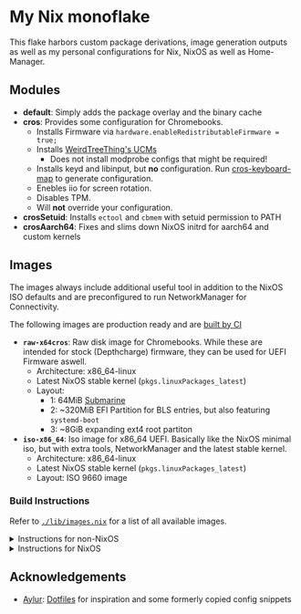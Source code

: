 # My Nix monoflake

This flake harbors custom package derivations, image generation outputs as well as my personal configurations for Nix, NixOS as well as Home-Manager.

## Modules

- **default**: Simply adds the package overlay and the binary cache
- **cros**: Provides some configuration for Chromebooks. 
  - Installs Firmware via `hardware.enableRedistributableFirmware = true;`
  - Installs [WeirdTreeThing's UCMs](https://github.com/WeirdTreeThing/alsa-ucm-conf-cros)
    - Does not install modprobe configs that might be required!
  - Installs keyd and libinput, but **no** configuration. Run [cros-keyboard-map]() to generate configuration.
  - Enebles iio for screen rotation.
  - Disables TPM.
  - Will **not** override your configuration.
- **crosSetuid**: Installs `ectool` and `cbmem` with setuid permission to PATH
- **crosAarch64**: Fixes and slims down NixOS initrd for aarch64 and custom kernels

## Images

The images always include additional useful tool in addition to the NixOS ISO defaults and are preconfigured to run NetworkManager for Connectivity.

The following images are production ready and are [built by CI](https://github.com/ninelore/flake/actions/workflows/images.yml)

- **`raw-x64cros`**: Raw disk image for Chromebooks. While these are intended for stock (Depthcharge) firmware, they can be used for UEFI Firmware aswell.
  - Architecture: x86_64-linux
  - Latest NixOS stable kernel (`pkgs.linuxPackages_latest`)
  - Layout:
    - 1: 64MiB [Submarine](https://github.com/fyralabs/submarine)
    - 2: ~320MiB EFI Partition for BLS entries, but also featuring `systemd-boot`
    - 3: ~8GiB expanding ext4 root partiton
- **`iso-x86_64`**: Iso image for x86_64 UEFI. Basically like the NixOS minimal iso, but with extra tools, NetworkManager and the latest stable kernel.
  - Architecture: x86_64-linux
  - Latest NixOS stable kernel (`pkgs.linuxPackages_latest`)
  - Layout: ISO 9660 image

### Build Instructions

Refer to [`./lib/images.nix`](lib/images.nix) for a list of all available images.

<details>
<summary>Instructions for non-NixOS</summary>

1. Have nix installed and the experimental features `nix-command flakes` enabled
2. ´nix run nixpkgs#cachix -- use 9lore`
3. ´nix build github:ninelore/flake#nixosImages.<Image>´
4. Image will be in `./result/` or `./result/iso/`

</details>

<details>
<summary>Instructions for NixOS</summary>
  
1. Have the experimental features `nix-command flakes` enabled
2. Add the default module of this flake to your configuration to add the binary cache and overlay. Alternatively [follow the instructions here](https://app.cachix.org/cache/9lore)
3. ´nix build github:ninelore/flake#nixosImages.<Image>´
4. Image will be in `./result/` or `./result/iso/`

</details>

## Acknowledgements

- [Aylur](https://github.com/Aylur): [Dotfiles](https://github.com/Aylur/dotfiles) for inspiration and some formerly copied config snippets
